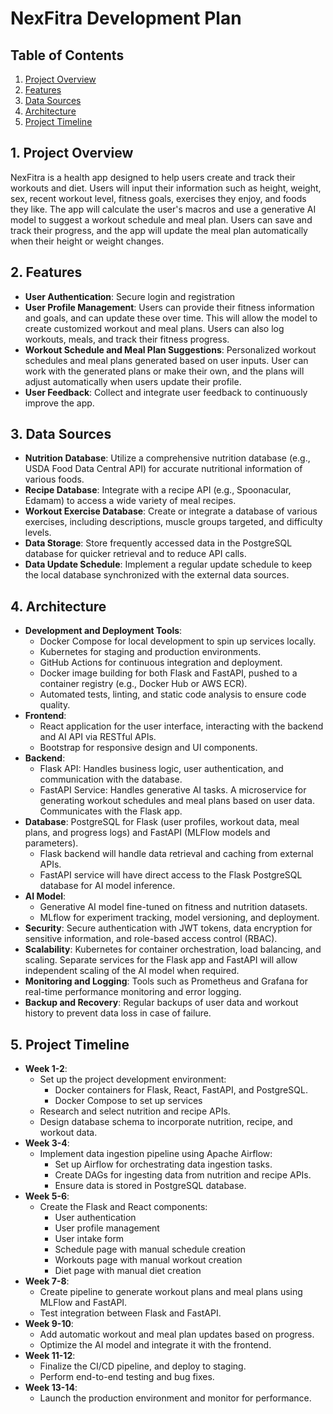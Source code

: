 # NexFitra Development Plan

## Table of Contents

1. [Project Overview](#1-project-overview)
2. [Features](#2-features)
3. [Data Sources](#3-data-sources)
4. [Architecture](#4-architecture)
5. [Project Timeline](#5-project-timeline)


## 1. Project Overview
NexFitra is a health app designed to help users create and track their workouts and diet. Users will input their information such as height, weight, sex, recent workout level, fitness goals, exercises they enjoy, and foods they like. The app will calculate the user's macros and use a generative AI model to suggest a workout schedule and meal plan. Users can save and track their progress, and the app will update the meal plan automatically when their height or weight changes.

## 2. Features
- **User Authentication**: Secure login and registration
- **User Profile Management**: Users can provide their fitness information and goals, and can update these over time. This will allow the model to create customized workout and meal plans. Users can also log workouts, meals, and track their fitness progress.
- **Workout Schedule and Meal Plan Suggestions**: Personalized workout schedules and meal plans generated based on user inputs. User can work with the generated plans or make their own, and the plans will adjust automatically when users update their profile. 
- **User Feedback**: Collect and integrate user feedback to continuously improve the app.

## 3. Data Sources
- **Nutrition Database**: Utilize a comprehensive nutrition database (e.g., USDA Food Data Central API) for accurate nutritional information of various foods.
- **Recipe Database**: Integrate with a recipe API (e.g., Spoonacular, Edamam) to access a wide variety of meal recipes.
- **Workout Exercise Database**: Create or integrate a database of various exercises, including descriptions, muscle groups targeted, and difficulty levels.
- **Data Storage**: Store frequently accessed data in the PostgreSQL database for quicker retrieval and to reduce API calls.
- **Data Update Schedule**: Implement a regular update schedule to keep the local database synchronized with the external data sources.

## 4. Architecture
- **Development and Deployment Tools**:
  - Docker Compose for local development to spin up services locally.
  - Kubernetes for staging and production environments.
  - GitHub Actions for continuous integration and deployment.
  - Docker image building for both Flask and FastAPI, pushed to a container registry (e.g., Docker Hub or AWS ECR).
  - Automated tests, linting, and static code analysis to ensure code quality.
- **Frontend**: 
  - React application for the user interface, interacting with the backend and AI API via RESTful APIs.
  - Bootstrap for responsive design and UI components.
- **Backend**:
  - Flask API: Handles business logic, user authentication, and communication with the database.
  - FastAPI Service: Handles generative AI tasks. A microservice for generating workout schedules and meal plans based on user data. Communicates with the Flask app.
- **Database**: PostgreSQL for Flask (user profiles, workout data, meal plans, and progress logs) and FastAPI (MLFlow models and parameters).
  - Flask backend will handle data retrieval and caching from external APIs.
  - FastAPI service will have direct access to the Flask PostgreSQL database for AI model inference.
- **AI Model**: 
  - Generative AI model fine-tuned on fitness and nutrition datasets.
  - MLflow for experiment tracking, model versioning, and deployment.
- **Security**: Secure authentication with JWT tokens, data encryption for sensitive information, and role-based access control (RBAC).
- **Scalability**: Kubernetes for container orchestration, load balancing, and scaling. Separate services for the Flask app and FastAPI will allow independent scaling of the AI model when required.
- **Monitoring and Logging**: Tools such as Prometheus and Grafana for real-time performance monitoring and error logging.
- **Backup and Recovery**: Regular backups of user data and workout history to prevent data loss in case of failure.


## 5. Project Timeline
- **Week 1-2**: 
  - Set up the project development environment:
    - Docker containers for Flask, React, FastAPI, and PostgreSQL.
    - Docker Compose to set up services
  - Research and select nutrition and recipe APIs.
  - Design database schema to incorporate nutrition, recipe, and workout data.
- **Week 3-4**: 
  - Implement data ingestion pipeline using Apache Airflow:
    - Set up Airflow for orchestrating data ingestion tasks.
    - Create DAGs for ingesting data from nutrition and recipe APIs.
    - Ensure data is stored in PostgreSQL database.
- **Week 5-6**: 
  - Create the Flask and React components:
    - User authentication
    - User profile management
    - User intake form
    - Schedule page with manual schedule creation
    - Workouts page with manual workout creation
    - Diet page with manual diet creation
- **Week 7-8**: 
  - Create pipeline to generate workout plans and meal plans using MLFlow and FastAPI.
  - Test integration between Flask and FastAPI.
- **Week 9-10**: 
  - Add automatic workout and meal plan updates based on progress.
  - Optimize the AI model and integrate it with the frontend.
- **Week 11-12**: 
  - Finalize the CI/CD pipeline, and deploy to staging.
  - Perform end-to-end testing and bug fixes.
- **Week 13-14**: 
  - Launch the production environment and monitor for performance.
